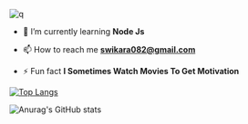 ![q](https://user-images.githubusercontent.com/80502023/178427115-966828e6-d64e-4645-9ab9-bebccc718c4e.png)

- 🌱 I’m currently learning **Node Js**

- 📫 How to reach me **swikara082@gmail.com**

- ⚡ Fun fact **I Sometimes Watch Movies To Get Motivation**

[![Top Langs](https://github-readme-stats.vercel.app/api/top-langs/?username=realswikarrr)](https://github.com/anuraghazra/github-readme-stats)

![Anurag's GitHub stats](https://github-readme-stats.vercel.app/api?username=realswikarrr&show_icons=true&theme=radical)
